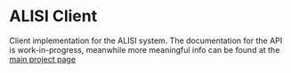 # ALISI Client
Client implementation for the ALISI system.
The documentation for the API is work-in-progress, meanwhile more meaningful info can be found at the [main project page](https://github.com/TeoSocs/alisi-network)
